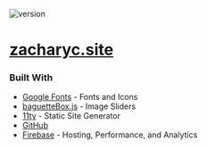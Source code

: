 ![version](https://img.shields.io/github/package-json/v/ZacharyCrespin/zacharyc.site "version")
# [zacharyc.site](https://zacharyc.site)

### Built With
<ul>
    <li><a href="https://fonts.google.com/">Google Fonts</a> - Fonts and Icons</li>
    <li><a href="https://github.com/feimosi/baguetteBox.js">baguetteBox.js</a> - Image Sliders</li>
    <li><a href="https://www.11ty.dev/">11ty</a> - Static Site Generator</li>
    <li><a href="https://github.com">GitHub</a></li>
    <li><a href="https://firebase.google.com/">Firebase</a> - Hosting, Performance, and Analytics</li>
</ul>
